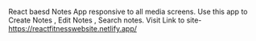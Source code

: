 React baesd Notes App  responsive to all media screens.
Use this app to Create Notes , Edit Notes , Search notes.
Visit Link to site-https://reactfitnesswebsite.netlify.app/
